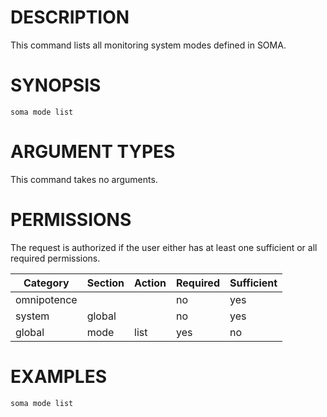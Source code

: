 # DESCRIPTION

This command lists all monitoring system modes defined in SOMA.

# SYNOPSIS

```
soma mode list
```

# ARGUMENT TYPES

This command takes no arguments.

# PERMISSIONS

The request is authorized if the user either has at least one
sufficient or all required permissions.

Category | Section | Action | Required | Sufficient
 ------- | ------- | ------ | -------- | ----------
omnipotence | | | no | yes
system | global | | no | yes
global | mode | list | yes | no

# EXAMPLES

```
soma mode list
```
